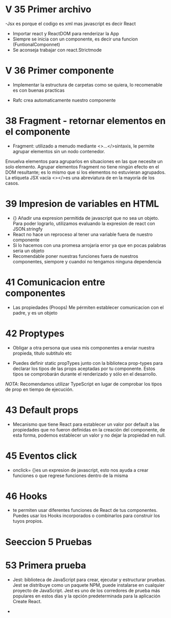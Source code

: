 # V 35 Primer archivo 

-Jsx es porque el codigo es xml mas javascript es decir React
- Importar react y ReactDOM para renderizar la App
- Siempre se inicia con un componente, es decir una funcion
(FuntionalComponnet)
- Se aconseja trabajar con react.Strictmode

# V 36 Primer componente 

- Implementar la estructura de carpetas como se quiera, lo recomenable es con buenas practicas

- Rafc crea automaticamente nuestro componente

# 38 Fragment - retornar elementos en el componente 

- Fragment: utilizado a menudo mediante <>...</>sintaxis, le permite agrupar elementos sin un nodo contenedor.

Envuelva elementos para <Fragment>agruparlos en situaciones en las que necesite un solo elemento. Agrupar elementos Fragment no tiene ningún efecto en el DOM resultante; es lo mismo que si los elementos no estuvieran agrupados. La etiqueta JSX vacía <></>es una abreviatura de <Fragment></Fragment>en la mayoría de los casos.

# 39 Impresion de variables en HTML

- {} Añadir una expresion permitida de javascript que no sea un objeto. Para poder lograrlo, utilizamos evaluando la expresion de react con JSON.stringfy
- React no hace un reproceso al tener una variable fuera de nuestro componente 
- Si lo hacemos con una promesa arrojaria error ya que en pocas palabras seria un objeto
- Recomendable poner nuestras funciones fuera de nuestros componentes, siempore y cuandoi no tengamos ninguna dependencia

# 41 Comunicacion entre componentes

- Las propiedades (Proops) Me pérmiten establecer comunicacion con el padre, y es un objeto 

# 42 Proptypes

- Obligar a otra persona que usea mis componentes a enviar nuestra propieda, titulo subtitulo etc

- Puedes definir static propTypes junto con la biblioteca prop-types para declarar los tipos de las props aceptadas por tu componente. Estos tipos se comprobarán durante el renderizado y sólo en el desarrollo.

*NOTA*: Recomendamos utilizar TypeScript en lugar de comprobar los tipos de prop en tiempo de ejecución.

# 43 Default props

- Mecanismo que tiene React para establecer un valor por default a las propiedades que no fueron definidas en la creación del componente, de esta forma, podemos establecer un valor y no dejar la propiedad en null.

# 45 Eventos click 

- onclick= {}es un expresion de javascript, esto nos ayuda a crear funciones o que regrese funciones dentro de la misma

# 46 Hooks

- te permiten usar diferentes funciones de React de tus componentes. Puedes usar los Hooks incorporados o combinarlos para construir los tuyos propios.

# Seeccion 5 Pruebas

# 53 Primera prueba 

- Jest: biblioteca de JavaScript para crear, ejecutar y estructurar pruebas. Jest se distribuye como un paquete NPM, puede instalarse en cualquier proyecto de JavaScript. Jest es uno de los corredores de prueba más populares en estos días y la opción predeterminada para la aplicación Create React.

-